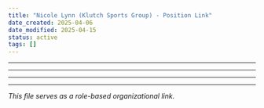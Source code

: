 ```yaml
---
title: "Nicole Lynn (Klutch Sports Group) - Position Link"
date_created: 2025-04-06
date_modified: 2025-04-15
status: active
tags: []
---
```


---

---

---

---


*This file serves as a role-based organizational link.*
